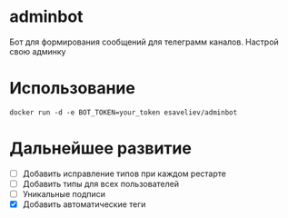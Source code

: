 # adminbot
Бот для формирования сообщений для телеграмм каналов. Настрой свою админку

# Использование

```shell
docker run -d -e BOT_TOKEN=your_token esaveliev/adminbot
```

# Дальнейшее развитие

- [ ] Добавить исправление типов при каждом рестарте
- [ ] Добавить типы для всех пользователей
- [ ] Уникальные подписи
- [x] Добавить автоматические теги
